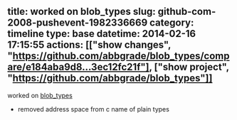 title: worked on blob_types
slug: github-com-2008-pushevent-1982336669
category: timeline
type: base
datetime: 2014-02-16 17:15:55
actions: [["show changes", "https://github.com/abbgrade/blob_types/compare/e184aba9d8...3ec12fc21f"], ["show project", "https://github.com/abbgrade/blob_types"]]
---
worked on [blob_types](https://github.com/abbgrade/blob_types)

 - removed address space from c name of plain types
